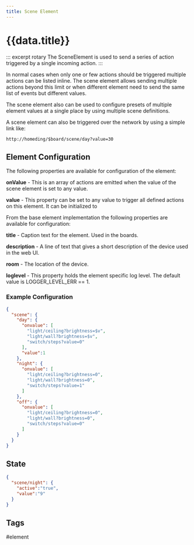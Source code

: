 ```yaml
---
title: Scene Element
---
```


# {{data.title}}

::: excerpt rotary
The SceneElement is used to send a series of action triggered by a single incoming action.
:::

In normal cases when only one or few actions should be triggered multiple actions can be listed inline.
The scene element allows sending multiple actions beyond this limit or when different element
need to send the same list of events but different values.

The scene element also can be used to configure presets of multiple element values
at a single place by using multiple scene definitions.

A scene element can also be triggered over the network by using a simple link like:

    http://homeding/$board/scene/day?value=30


## Element Configuration

The following properties are available for configuration of the element:

<object data="/element.svg?scene" type="image/svg+xml"></object>

**onValue** - This is an array of actions are emitted when the value of the scene element is set to any value.

**value** - This property can be set to any value to trigger all defined actions on this element.
It can be initialized to 

From the base element implementation the following properties are available for configuration:

**title** - Caption text for the element. Used in the boards.

**description** - A line of text that gives a short description of the device used in the web UI.

**room** - The location of the device.

**loglevel** - This property holds the element specific log level. The default value is LOGGER_LEVEL_ERR == 1. 


### Example Configuration

```json
{
  "scene": {
    "day": {
      "onvalue": [
        "light/ceiling?brightness=$v",
        "light/wall?brightness=$v",
        "switch/steps?value=0"
      ],
      "value":1
    },
    "night": {
      "onvalue": [
        "light/ceiling?brightness=0",
        "light/wall?brightness=0",
        "switch/steps?value=1"
      ]
    },
    "off": {
      "onvalue": [
        "light/ceiling?brightness=0",
        "light/wall?brightness=0",
        "switch/steps?value=0"
      ]
    }
  }
}
```


## State

```json
{
  "scene/night": {
    "active":"true",
    "value":"9"
  }
}
```

## Tags

#element
